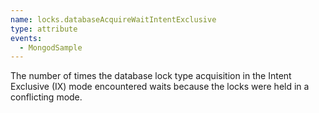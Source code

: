 ```yaml
---
name: locks.databaseAcquireWaitIntentExclusive
type: attribute
events:
  - MongodSample
---
```


The number of times the database lock type acquisition in the Intent Exclusive (IX) mode encountered waits because the locks were held in a conflicting mode.